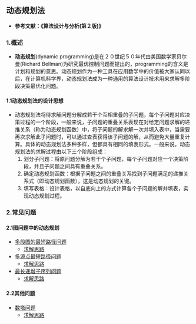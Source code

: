 ## 动态规划法

- **参考文献：《算法设计与分析(第２版)》**

### 1.概述

- **动态规划**(dynamic programming)是在２０世纪５０年代由美国数学家贝尔曼(Richard Bellman)为研究最优控制问题而提出的，programming的含义是计划和规划的意思。动态规划作为一种工具在应用数学中的价值被大家认同以后，在计算机科学界，动态规划法成为一种通用的算法设计技术用来求解多阶段决策最优化问题。

#### 1.1动态规划法的设计思想

- 动态规划法将待求解问题分解成若干个互相重叠的子问题，每个子问题对应决策过程的一个阶段，一般来说，子问题的重叠关系表现在对给定问题求解的递推关系（称为动态规划函数）中，将子问题的解求解一次并填入表中，当需要再次求解此子问题时，可以通过查表获得该子问题的解，从而避免大量重复计算。具体的动态规划法多种多样，但都具有相同的填表形式。一般来说，动态规划法的求解过程由以下三个阶段组成：
  1. 划分子问题：将原问题分解为若干个子问题，每个子问题对应一个决策阶段，并且子问题之间具有重叠关系。
  2. 确定动态规划函数：根据子问题之间的重叠关系找到子问题满足的递推关系式（即动态规划函数），这是动态规划的关键。
  3. 填写表格：设计表格，以自底向上的方式计算各个子问题的解并填表，实现动态规划过程。

### 2.常见问题

#### 2.1图问题中的动态规划

- [多段图的最短路径问题](https://github.com/Mr-Joke/Algorithm/blob/master/Dynamic/src/MSGSPP.java)
  - [求解思路](https://github.com/Mr-Joke/Algorithm/blob/master/Dynamic/docs/MSGSPP.md)
- [多源点最短路径问题](https://github.com/Mr-Joke/Algorithm/blob/master/Dynamic/src/Floyd.java)
  - [求解思路](https://github.com/Mr-Joke/Algorithm/blob/master/Dynamic/docs/Floyd.md)
- [最长递增子序列问题](https://github.com/Mr-Joke/Algorithm/blob/master/Dynamic/src/MaxIncreaseOrder.java)
  - [求解思路](https://github.com/Mr-Joke/Algorithm/blob/master/Dynamic/docs/MaxIncresaeOrder.md)

#### 2.2其他问题

- [数塔问题](https://github.com/Mr-Joke/Algorithm/blob/master/Dynamic/src/DataTower.java)
  - [求解思路](https://github.com/Mr-Joke/Algorithm/blob/master/Dynamic/docs/DataTower.md)
